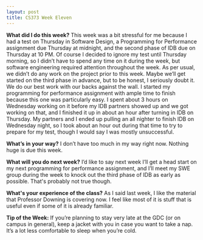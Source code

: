 ```yaml
---
layout: post
title: CS373 Week Eleven
---
```


__What did I do this week?__ This week was a bit stressful for me because I had a test on Thursday in Software Design, a Programming for Performance assignment due Thursday at midnight, and the second phase of IDB due on Thursday at 10 PM. Of course I decided to ignore my test until Thursday morning, so I didn’t have to spend any time on it during the week, but software engineering required attention throughout the week. As per usual, we didn’t do any work on the project prior to this week. Maybe we’ll get started on the third phase in advance, but to be honest, I seriously doubt it. We do our best work with our backs against the wall. I started my programming for performance assignment with ample time to finish because this one was particularly easy. I spent about 3 hours on Wednesday working on it before my IDB partners showed up and we got working on that, and I finished it up in about an hour after turning in IDB on Thursday. My partners and I ended up pulling an all nighter to finish IDB on Wednesday night, so I took about an hour out during that time to try to prepare for my test, though I would say I was mostly unsuccessful.

__What’s in your way?__ I don’t have too much in my way right now. Nothing huge is due this week.

__What will you do next week?__ I’d like to say next week I’ll get a head start on my next programming for performance assignment, and I’ll meet my SWE group during the week to knock out the third phase of IDB as early as possible. That's probably not true though.

__What's your experience of the class?__ As I said last week, I like the material that Professor Downing is covering now. I feel like most of it is stuff that is useful even if some of it is already familiar.

__Tip of the Week:__ If you’re planning to stay very late at the GDC (or on campus in general), keep a jacket with you in case you want to take a nap. It’s a lot less comfortable to sleep when you’re cold.
